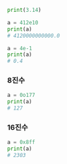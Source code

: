 ```Python
print(3.14)
```

```Python
a = 412e10
print(a)
# 4120000000000.0
```

```Python
a = 4e-1
print(a)
# 0.4
```

### 8진수

```Python
a = 0o177
print(a)
# 127
```

### 16진수

```Python
a = 0x8ff
print(a)
# 2303
```